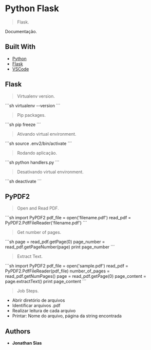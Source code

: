# Python Flask
> Flask.

Documentação.

## Built With

* [Python]()
* [Flask]()
* [VSCode]()

## Flask

> Virtualenv version.

´´´sh
virtualenv --version
´´´

> Pip packages.

´´´sh
pip freeze
´´´

> Ativando virtual environment.

´´´sh
source .env2/bin/activate
´´´

> Rodando aplicação.

´´´sh
python handlers.py
´´´

> Desativando virtual environment.

´´´sh
deactivate
´´´

## PyPDF2

> Open and Read PDF.

´´´sh
import PyPDF2
pdf_file = open('filename.pdf')
read_pdf = PyPDF2.PdfFileReader('filename.pdf')
´´´

> Get number of pages.

´´´sh
page = read_pdf.getPage(0)
page_number = read_pdf.getPageNumber(page)
print page_number
´´´
> Extract Text.

´´´sh
import PyPDF2
pdf_file = open('sample.pdf')
read_pdf = PyPDF2.PdfFileReader(pdf_file)
number_of_pages = read_pdf.getNumPages()
page = read_pdf.getPage(0)
page_content = page.extractText()
print page_content
´´´
> Job Steps.

* Abrir diretório de arquivos
* Identificar arquivos .pdf
* Realizar leitura de cada arquivo
* Printar: Nome do arquivo, página da string encontrada

## Authors

* **Jonathan Sias** 
